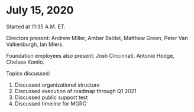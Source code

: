 July 15, 2020
=================================

Started at 11:35 A.M. ET.

Directors present: Andrew Miller, Amber Baldet, Matthew Green, Peter Van Valkenburgh, Ian Miers.

Foundation employees also present: Josh Cincinnati, Antonie Hodge, Chelsea Komlo.

Topics discussed:

1. Discussed organizational structure
2. Discussed execution of roadmap through Q1 2021
3. Discussed public support test
4. Discussed timeline for MGRC
